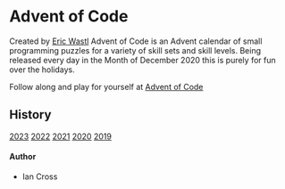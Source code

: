# Advent of Code

Created by [Eric Wastl](http://was.tl/) Advent of Code is an Advent calendar of small programming puzzles for a variety of skill sets and skill levels. Being released every day in the Month of December 2020 this is purely for fun over the holidays.

Follow along and play for yourself at [Advent of Code](https://adventofcode.com/)

## History

[2023](https://github.com/Ian-Cross/Advent-of-Code/blob/master/2023/README.md)
[2022](https://github.com/Ian-Cross/Advent-of-Code/blob/master/2022/README.md)
[2021](https://github.com/Ian-Cross/Advent-of-Code/blob/master/2021/README.md)
[2020](https://github.com/Ian-Cross/Advent-of-Code/blob/master/2020/README.md)
[2019](https://github.com/Ian-Cross/Advent-of-Code/blob/master/2019/README.md)

#### Author

- Ian Cross
